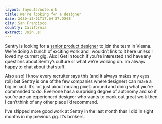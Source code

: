 ```yaml
---
layout: layouts/note.njk
title: We’re looking for a designer
date: 2020-12-01T17:04:57.554Z
city: San Francisco
country: California
extract: Join us!
---
```


Sentry is looking for a [senior product designer](https://sentry.io/careers/2445633/) to join the team in Vienna. We’re doing a bunch of exciting work and I wouldn’t link to it here unless I loved my current gig. Also! Get in touch if you’re interested and have any questions about Sentry’s culture or what we’re working on. I’m always happy to chat about that stuff.

Also also! I know every recruiter says this (and it always makes my eyes roll) but Sentry is one of the few companies where designers can make a big impact. It’s not just about moving pixels around and doing what you’re commanded to do. Everyone has a surprising degree of autonomy and so if you’re are an experienced designer who wants to crank out great work then I can’t think of any other place I’d recommend.

I’ve shipped more good work at Sentry in the last month than I did in eight months in my previous gig. It’s bonkers.
